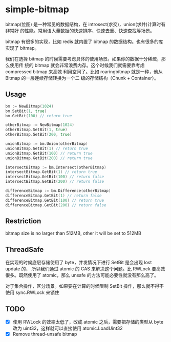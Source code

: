 # simple-bitmap

bitmap(位图) 是一种常见的数据结构，在 introsect(求交)，union(求并)计算时有非常好
的性能。常用语大量数据的快速排序、快速去重、快速查找等场景。

bitmap 有很多的实现，比如 redis 就内置了 bitmap 的数据结构。也有很多的库实现了
bitmap。

我们在选择 bitmap 的时候需要考虑具体的使用场景。如果你的数据十分稀疏，那么使用传
统的 bitmap 就会非常浪费内存。这个时候我们就需要靠考虑 compressed bitmap 来高效
利用空间了。比如 roaringbitmap 就是一种，他从 Bitmap 的一层连续存储转换为一个二
级的存储结构（Chunk + Container）。

## Usage

```go
bm := NewBitmap(1024)
bm.SetBit(1, true)
bm.GetBit(100) // return true

otherBitmap := NewBitmap(1024)
otherBitmap.SetBit(1, true)
otherBitmap.SetBit(200, true)

unionBitmap := bm.Union(otherBitmap)
unionBitmap.GetBit(1) // return true
unionBitmap.GetBit(100) // return true
unionBitmap.GetBit(200) // return true

intersectBitmap := bm.Intersect(otherBitmap)
intersectBitmap.GetBit(1) // return true
intersectBitmap.GetBit(100) // return false
intersectBitmap.GetBit(200) // return false

differenceBitmap := bm.Difference(otherBitmap)
differenceBitmap.GetBit(1) // return false
differenceBitmap.GetBit(100) // return true
differenceBitmap.GetBit(200) // return false
```

## Restriction

bitmap size is no larger than 512MB, other it will be set to 512MB

## ThreadSafe

在实现的时候底层存储使用了 byte，并发情况下进行 SetBit 是会出现 lost update 的，
所以我们通过 atomic 的 CAS 来解决这个问题。比 RWLock 要高效很多。既然使用了
atomic，那么 unsafe 的方法可能必要性就没有那么高了。

对于集合操作，区分场景。如果要在计算的时候限制 SetBit 操作，那么就不得不使用
sync.RWLock 来锁住

## TODO

- [x] 使用 RWLock 的效率太低了，改成 atomic 之后，需要把存储的类型从 byte 改为
      uint32，这样就可以直接使用 atomic.LoadUint32
- [x] Remove thread-unsafe bitmap
